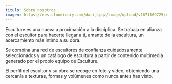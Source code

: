 ```yaml
---
titulo: Sobre nosotros
imagen: https://res.cloudinary.com/dasijlpgz/image/upload/v1671169725/cld-sample.jpg
---
```

Esculture es una nueva a proximación a la disciplica.  Se trabaja en alianza con el escultor para hacerte llegar a ti, amante de la escultura, un acercamiento más intimo a su obra.

Se combina una red de escultores de confianza cuidadosamente seleccionados y un catálogo de escultura a partir de contenido multimedia generado por el propio equipo de Esculture.

El perfil del escultor y su obra se recoge en foto y vídeo, obteniendo una cercanía a texturas, formas y volúmenes como nunca antes has visto.